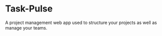 # Task-Pulse

A project management web app used to structure your projects as well as manage your teams.
